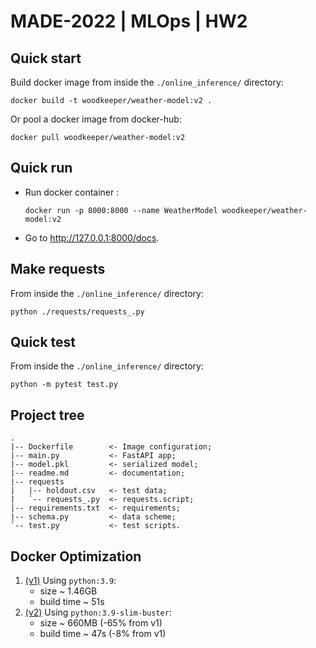 # MADE-2022 | MLOps | HW2

## Quick start
Build docker image from inside the `./online_inference/` directory:
```commandline
docker build -t woodkeeper/weather-model:v2 .
```

Or pool a docker image from docker-hub:
```commandline
docker pull woodkeeper/weather-model:v2
```

## Quick run
- Run docker container :
   ```commandline
   docker run -p 8000:8000 --name WeatherModel woodkeeper/weather-model:v2
   ```
 - Go to http://127.0.0.1:8000/docs.

## Make requests
From inside the `./online_inference/` directory:
```commandline
python ./requests/requests_.py
```

## Quick test
From inside the `./online_inference/` directory:
```commandline
python -m pytest test.py
```

## Project tree
```
.
|-- Dockerfile        <- Image configuration;
|-- main.py           <- FastAPI app;
|-- model.pkl         <- serialized model;
|-- readme.md         <- documentation;
|-- requests          
|   |-- holdout.csv   <- test data;
|   `-- requests_.py  <- requests.script;
|-- requirements.txt  <- requirements;
|-- schema.py         <- data scheme;
`-- test.py           <- test scripts.
```

## Docker Optimization
1. [(v1)](https://hub.docker.com/layers/woodkeeper/weather-model/v1/images/sha256-32453170fefb0876c78e7b03339d0cff1f1b51aadbf6ad2637d14bf5aa17c96a?context=repo) Using `python:3.9`:
   - size ~ 1.46GB
   - build time ~ 51s
2. [(v2)](https://hub.docker.com/layers/woodkeeper/weather-model/v2/images/sha256-a0a1bc7369279f2dbdf9b4e1b4cfb09d24d3b71cde62e1e00b2fc2c8c415e843?context=repo) Using `python:3.9-slim-buster`:
   - size ~ 660MB (-65% from v1)
   - build time ~ 47s (-8% from v1)